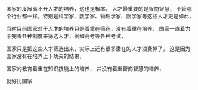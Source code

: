 国家的发展离不开人才的培养，这也是根本，
人才最重要的是智商智慧，
不管哪个行业都一样，特别是科学家、数学家、物理学家、医学家等这些人才更是如此，

当时目前国家对于人才的培养只是着重在筛选，没有着重在培养，
国家一直着力于完善各种制度来筛选人才，例如高考等各种考试，

国家只是把这些人才筛选出来，实际上还有很多潜在的人才浪费掉了，
这是因为国家没有在培养上下功夫的结果，

国家的教育着重在知识技能上的培养，
并没有着重智商智慧的培养，

就好比国家